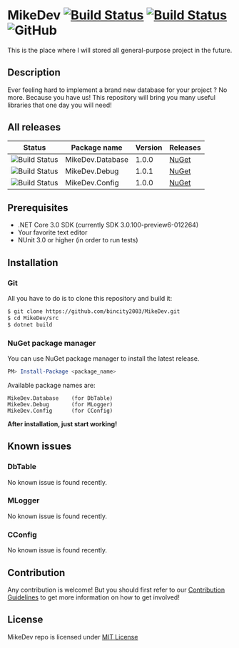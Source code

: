 # MikeDev [![Build Status](https://dev.azure.com/bincity2003/MikeDev/_apis/build/status/bincity2003.MikeDev?branchName=master)](https://dev.azure.com/bincity2003/MikeDev/_build/latest?definitionId=3&branchName=master) [![Build Status](https://travis-ci.org/bincity2003/MikeDev.svg?branch=master)](https://travis-ci.org/bincity2003/MikeDev) ![GitHub](https://img.shields.io/github/license/bincity2003/MikeDev.svg?color=red&label=License&logo=MIT)
This is the place where I will stored all general-purpose project in the future.
## Description
Ever feeling hard to implement a brand new database for your project ? No more. Because you have us! This repository will bring you many useful libraries that one day you will need!
## All releases
| Status                 | Package name     | Version  | Releases       |
|------------------------|------------------|----------|----------------|
| ![Build Status][da-bd] | MikeDev.Database | 1.0.0    | [NuGet][da-re] |
| ![Build Status][de-bd] | MikeDev.Debug    | 1.0.1    | [NuGet][de-re] |
| ![Build Status][co-bd] | MikeDev.Config   | 1.0.0    | [NuGet][co-re] |
## Prerequisites
* .NET Core 3.0 SDK (currently SDK 3.0.100-preview6-012264)
* Your favorite text editor
* NUnit 3.0 or higher (in order to run tests)
## Installation
### Git
All you have to do is to clone this repository and build it:
```bash
$ git clone https://github.com/bincity2003/MikeDev.git
$ cd MikeDev/src
$ dotnet build
```
### NuGet package manager
You can use NuGet package manager to install the latest release.
```powershell
PM> Install-Package <package_name>
```
Available package names are:
```
MikeDev.Database    (for DbTable)
MikeDev.Debug       (for MLogger)
MikeDev.Config      (for CConfig)
```
**After installation, just start working!**
## Known issues
### DbTable
No known issue is found recently.
### MLogger
No known issue is found recently.
### CConfig
No known issue is found recently.
## Contribution
Any contribution is welcome! But you should first refer to our
[Contribution Guidelines](https://github.com/bincity2003/MikeDev/blob/master/CONTRIBUTING.md)
to get more information on how to get involved!
## License
MikeDev repo is licensed under [MIT License](https://github.com/bincity2003/MikeDev/blob/master/LICENSE)

[da-re]: https://www.nuget.org/packages/MikeDev.Database
[de-re]: https://www.nuget.org/packages/MikeDev.Debug
[co-re]: https://www.nuget.org/packages/MikeDev.Config
[da-bd]: https://travis-ci.org/bincity2003/MikeDev.svg?branch=dbtable-development
[de-bd]: https://travis-ci.org/bincity2003/MikeDev.svg?branch=mlogger-development
[co-bd]: https://travis-ci.org/bincity2003/MikeDev.svg?branch=cconfig-development
